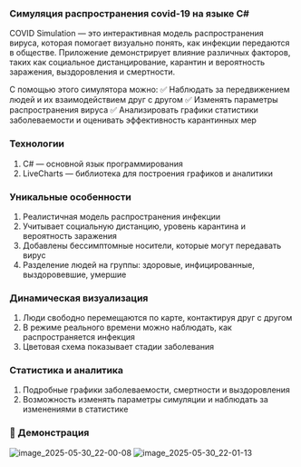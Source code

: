 ### Симуляция распространения covid-19 на языке C#

COVID Simulation — это интерактивная модель распространения вируса, которая помогает визуально понять, как инфекции передаются в обществе.
Приложение демонстрирует влияние различных факторов, таких как социальное дистанцирование, карантин и вероятность заражения, выздоровления и смертности.

С помощью этого симулятора можно:
✅ Наблюдать за передвижением людей и их взаимодействием друг с другом
✅ Изменять параметры распространения вируса
✅ Анализировать графики статистики заболеваемости и оценивать эффективность карантинных мер

### Технологии
1) C# — основной язык программирования
2) LiveCharts — библиотека для построения графиков и аналитики

### Уникальные особенности
1) Реалистичная модель распространения инфекции
2) Учитывает социальную дистанцию, уровень карантина и вероятность заражения
3) Добавлены бессимптомные носители, которые могут передавать вирус
4) Разделение людей на группы: здоровые, инфицированные, выздоровевшие, умершие

### Динамическая визуализация
1) Люди свободно перемещаются по карте, контактируя друг с другом
2) В режиме реального времени можно наблюдать, как распространяется инфекция
3) Цветовая схема показывает стадии заболевания

### Статистика и аналитика
1) Подробные графики заболеваемости, смертности и выздоровления
2) Возможность изменять параметры симуляции и наблюдать за изменениями в статистике

### 🎥 Демонстрация
![image_2025-05-30_22-00-08](https://github.com/user-attachments/assets/9cca9724-cfcb-4f7a-a7ed-b4410694d6e0)
![image_2025-05-30_22-01-13](https://github.com/user-attachments/assets/a606551d-9555-4104-8346-1f487b4fb5a5)

